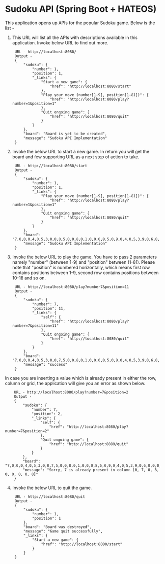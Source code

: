 Sudoku API (Spring Boot + HATEOS)
=================================

This application opens up APIs for the popular Sudoku game. Below is the list -

1. This URL will list all the APIs with descriptions available in this application. Invoke below URL to find out more.

		URL - http://localhost:8080/
		Output - 
		{
		    "sudoku": {
		        "number": 1,
		        "position": 1,
		        "_links": {
		            "Start a new game": {
		                "href": "http://localhost:8080/start"
		            },
		            "Play your move (number[1-9], position[1-81])": {
		                "href": "http://localhost:8080/play?number=1&position=1"
		            },
		            "Quit ongoing game": {
		                "href": "http://localhost:8080/quit"
		            }
		        }
		    },
		    "board": "Board is yet to be created",
		    "message": "Sudoku API Implementation"
		}


2. Invoke the below URL to start a new game. In return you will get the board and few supporting URL as a next step of action to take.

		URL - http://localhost:8080/start
		Output - 
		{
		    "sudoku": {
		        "number": 1,
		        "position": 1,
		        "_links": {
		            "Play your move (number[1-9], position[1-81])": {
		                "href": "http://localhost:8080/play?number=1&position=1"
		            },
		            "Quit ongoing game": {
		                "href": "http://localhost:8080/quit"
		            }
		        }
		    },
		    "board": "7,0,0,0,4,0,5,3,0,0,0,5,0,0,8,0,1,0,0,0,8,5,0,9,0,4,0,5,3,9,0,6,0,0,0,1,0,0,0,0,1,0,0,0,5,8,0,0,7,2,0,9,0,0,9,0,7,4,0,0,0,0,0,0,0,0,0,5,7,0,0,0,6,0,0,0,0,0,0,5,0",
		    "message": "Sudoku API Implementation"
		}

3. Invoke the below URL to play the game. You have to pass 2 parameters namely "number" (between 1-9) and "position" between (1-81). Please note that "position" is numbered horizontally, which means first row contains positions between 1-9, second row contains positions between 10-18 and so on.

		URL - http://localhost:8080/play?number7&position=11
		Output -
		{
		    "sudoku": {
		        "number": 7,
		        "position": 11,
		        "_links": {
		            "self": {
		                "href": "http://localhost:8080/play?number=7&position=11"
		            },
		            "Quit ongoing game": {
		                "href": "http://localhost:8080/quit"
		            }
		        }
		    },
		    "board": "7,0,0,0,4,0,5,3,0,0,7,5,0,0,8,0,1,0,0,0,8,5,0,9,0,4,0,5,3,9,0,6,0,0,0,1,0,0,0,0,1,0,0,0,5,8,0,0,7,2,0,9,0,0,9,0,7,4,0,0,0,0,0,0,0,0,0,5,7,0,0,0,6,0,0,0,0,0,0,5,0",
		    "message": "success"
		}

In case you are inserting a value which is already present in either the row, column or grid, the application will give you an error as shown below.

		URL - http://localhost:8080/play?number=7&position=2
		Output -
		{
		    "sudoku": {
		        "number": 7,
		        "position": 2,
		        "_links": {
		            "self": {
		                "href": "http://localhost:8080/play?number=7&position=2"
		            },
		            "Quit ongoing game": {
		                "href": "http://localhost:8080/quit"
		            }
		        }
		    },
		    "board": "7,0,0,0,4,0,5,3,0,0,7,5,0,0,8,0,1,0,0,0,8,5,0,9,0,4,0,5,3,9,0,6,0,0,0,1,0,0,0,0,1,0,0,0,5,8,0,0,7,2,0,9,0,0,9,0,7,4,0,0,0,0,0,0,0,0,0,5,7,0,0,0,6,0,0,0,0,0,0,5,0",
		    "message": "Sorry, 7 is already present in column [0, 7, 0, 3, 0, 0, 0, 0, 0]"
		}

4. Invoke the below URL to quit the game.

		URL - http://localhost:8080/quit
		Output -
		{
		    "sudoku": {
		        "number": 1,
		        "position": 1
		    },
		    "board": "Board was destroyed",
		    "message": "Game quit successfully",
		    "_links": {
		        "Start a new game": {
		            "href": "http://localhost:8080/start"
		        }
		    }
		}

